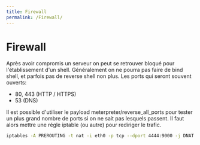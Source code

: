 ```yaml
---
title: Firewall
permalink: /Firewall/
---
```


# Firewall
Après avoir compromis un serveur on peut se retrouver bloqué pour l'établissement d'un shell.
Généralement on ne pourra pas faire de bind shell, et parfois pas de reverse shell non plus.
Les ports qui seront souvent ouverts:
- 80, 443 (HTTP / HTTPS)
- 53 (DNS)

Il est possible d'utiliser le payload meterpreter/reverse_all_ports pour tester
un plus grand nombre de ports si on ne sait pas lesquels passent. Il faut alors
mettre une régle iptable (ou autre) pour rediriger le trafic.

``` bash
iptables -A PREROUTING -t nat -i eth0 -p tcp --dport 4444:9000 -j DNAT --to-destination 192.168.1.101:443 # Tiré de pentestercademy
```
